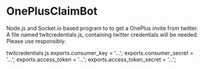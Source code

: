 OnePlusClaimBot
==============

Node.js and Socket.io based program to to get a OnePlus invite from twitter. 
A file named twitcredentials.js, containing twitter credentials will be needed.
Please use responsibly. 

twitcredentials.js
        exports.consumer_key =        '...';
        exports.consumer_secret =     '...';
        exports.access_token =        '...';
        exports.access_token_secret = '...';
